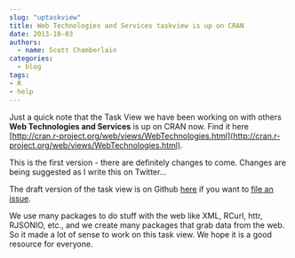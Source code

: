 ```yaml
---
slug: "uptaskview"
title: Web Technologies and Services taskview is up on CRAN
date: 2013-10-03
authors:
  - name: Scott Chamberlain
categories:
  - blog
tags:
- R
- help
---
```


Just a quick note that the Task View we have been working on with others **Web Technologies and Services** is up on CRAN now. Find it here [http://cran.r-project.org/web/views/WebTechnologies.html](http://cran.r-project.org/web/views/WebTechnologies.html).

This is the first version - there are definitely changes to come. Changes are being suggested as I write this on Twitter...

The draft version of the task view is on Github [here](https://github.com/ropensci/webservices) if you want to [file an issue](https://github.com/ropensci/webservices/issues).

We use many packages to do stuff with the web like XML, RCurl, httr, RJSONIO, etc., and we create many packages that grab data from the web. So it made a lot of sense to work on this task view. We hope it is a good resource for everyone.


